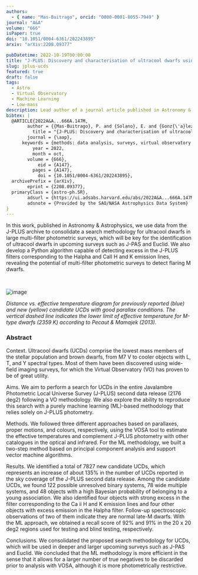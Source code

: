 ```yaml
---
authors:
  - { name: "Mas-Buitrago", orcid: "0000-0001-8055-7949" }
journal: "A&A"
volume: "666"
isPaper: true
doi: "10.1051/0004-6361/202243895"
arxiv: "arXiv:2208.09377"

pubDatetime: 2022-10-19T00:00:00
title: "J-PLUS: Discovery and characterisation of ultracool dwarfs using Virtual Observatory tools II. Second data release and machine learning methodology"
slug: jplus-ucds
featured: true
draft: false
tags:
  - Astro
  - Virtual Observatory
  - Machine Learning
  - Low-mass
description: Lead author of a journal article published in Astronomy & Astrophysics
bibtex: |
  @ARTICLE{2022A&A...666A.147M,
        author = {{Mas-Buitrago}, P. and {Solano}, E. and {Gonz{\'a}lez-Marcos}, A. and {Rodrigo}, C. and {Mart{\'\i}n}, E.~L. and {Caballero}, J.~A. and {Jim{\'e}nez-Esteban}, F. and {Cruz}, P. and {Ederoclite}, A. and {Ordieres-Mer{\'e}}, J. and {Bello-Garc{\'\i}a}, A. and {Dupke}, R.~A. and {Cenarro}, A.~J. and {Crist{\'o}bal-Hornillos}, D. and {Hern{\'a}ndez-Monteagudo}, C. and {L{\'o}pez-Sanjuan}, C. and {Mar{\'\i}n-Franch}, A. and {Moles}, M. and {Varela}, J. and {V{\'a}zquez Rami{\'o}}, H. and {Alcaniz}, J. and {Sodr{\'e}}, L. and {Angulo}, R.~E.},
          title = "{J-PLUS: Discovery and characterisation of ultracool dwarfs using Virtual Observatory tools. II. Second data release and machine learning methodology}",
        journal = {\aap},
      keywords = {methods: data analysis, surveys, virtual observatory tools, stars: low-mass, brown dwarfs, Astrophysics - Solar and Stellar Astrophysics, Astrophysics - Astrophysics of Galaxies, Astrophysics - Instrumentation and Methods for Astrophysics},
          year = 2022,
          month = oct,
        volume = {666},
            eid = {A147},
          pages = {A147},
            doi = {10.1051/0004-6361/202243895},
  archivePrefix = {arXiv},
        eprint = {2208.09377},
  primaryClass = {astro-ph.SR},
        adsurl = {https://ui.adsabs.harvard.edu/abs/2022A&A...666A.147M},
        adsnote = {Provided by the SAO/NASA Astrophysics Data System}
}
---
```


In this work, published in Astronomy & Astrophysics, we use data from the J-PLUS archive to consolidate a search methodology for ultracool dwarfs in large multi-filter photometric surveys, which will be key for the identification of ultracool dwarfs in upcoming surveys such as J-PAS and Euclid. We also develop a Python algorithm capable of detecting excess in the J-PLUS filters corresponding to the Halpha and CaII H and K emission lines, revealing the potential of multi-filter photometric surveys to detect flaring M dwarfs.

&nbsp;

![image](@assets/images/dist_teff_ext.png)

*Distance vs. effective temperature diagram for previously reported (blue) and new (yellow) candidate UCDs with good parallax
conditions. The vertical dashed line indicates the lower limit of effective temperature for M-type dwarfs (2359 K) according to Pecaut & Mamajek (2013).*


### Abstract
>>
Context. Ultracool dwarfs (UCDs) comprise the lowest mass members of the stellar population and brown dwarfs, from M7 V to cooler objects with L, T, and Y spectral types. Most of them have been discovered using wide-field imaging surveys, for which the Virtual Observatory (VO) has proven to be of great utility.
>>
Aims. We aim to perform a search for UCDs in the entire Javalambre Photometric Local Universe Survey (J-PLUS) second data release (2176 deg2) following a VO methodology. We also explore the ability to reproduce this search with a purely machine learning (ML)-based methodology that relies solely on J-PLUS photometry.
>>
Methods. We followed three different approaches based on parallaxes, proper motions, and colours, respectively, using the VOSA tool to estimate the effective temperatures and complement J-PLUS photometry with other catalogues in the optical and infrared. For the ML methodology, we built a two-step method based on principal component analysis and support vector machine algorithms.
>>
Results. We identified a total of 7827 new candidate UCDs, which represents an increase of about 135% in the number of UCDs reported in the sky coverage of the J-PLUS second data release. Among the candidate UCDs, we found 122 possible unresolved binary systems, 78 wide multiple systems, and 48 objects with a high Bayesian probability of belonging to a young association. We also identified four objects with strong excess in the filter corresponding to the Ca ii H and K emission lines and four other objects with excess emission in the Halpha filter. Follow-up spectroscopic observations of two of them indicate they are normal late-M dwarfs. With the ML approach, we obtained a recall score of 92% and 91% in the 20 x 20 deg2 regions used for testing and blind testing, respectively.
>>
Conclusions. We consolidated the proposed search methodology for UCDs, which will be used in deeper and larger upcoming surveys such as J-PAS and Euclid. We concluded that the ML methodology is more efficient in the sense that it allows for a larger number of true negatives to be discarded prior to analysis with VOSA, although it is more photometrically restrictive.
